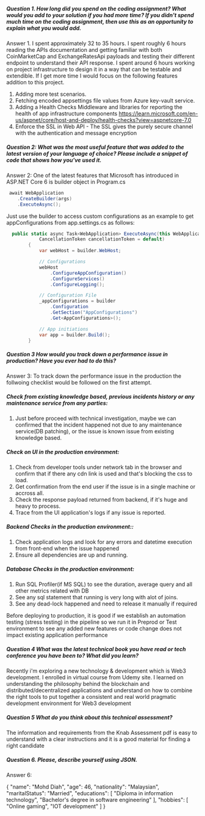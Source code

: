 
##### Question 1. How long did you spend on the coding assignment? What would you add to your solution if you had more time? If you didn't spend much time on the coding assignment, then use this as an opportunity to explain what you would add.

Answer 1. I spent approximately 32 to 35 hours. I spent roughly 6 hours reading the APIs documentation and getting familiar with both CoinMarketCap and ExchangeRatesApi payloads and testing their different endpoint to understand their API response. I spent around 6 hours working on project infrastructure to design it in a way that can be testable and extendible.
If I get more time I would focus on the following features addition to this project.

1. Adding more test scenarios.
2. Fetching encoded appsettings file values from Azure key-vault service.
3. Adding a Health Checks Middleware and libraries for reporting the health of app infrastructure components
https://learn.microsoft.com/en-us/aspnet/core/host-and-deploy/health-checks?view=aspnetcore-7.0
4. Enforce the SSL in Web API - The SSL gives the purely secure channel with the authentication and message encryption

##### Question 2: What was the most useful feature that was added to the latest version of your language of choice? Please include a snippet of code that shows how you've used it.

Answer 2: One of the latest features that Microsoft has introduced in ASP.NET Core 6 is builder object in Program.cs
```cs
 await WebApplication
    .CreateBuilder(args)
    .ExecuteAsync();
```
Just use the builder to access custom configurations as an example to get appConfigurations from app.settings.cs as follows:
```cs
  public static async Task<WebApplication> ExecuteAsync(this WebApplicationBuilder builder,
            CancellationToken cancellationToken = default)
        {
            var webHost = builder.WebHost;

            // Configurations
            webHost
                .ConfigureAppConfiguration()
                .ConfigureServices()
                .ConfigureLogging();

            // Configuration File
            _appConfigurations = builder
                .Configuration
                .GetSection("AppConfigurations")
                .Get<AppConfigurations>();

            // App initiations
            var app = builder.Build();
        }
```

##### Question 3 How would you track down a performance issue in production? Have you ever had to do this?

Answer 3: To track down the performance issue in the production the follwoing checklist would be followed on the first attempt.
##### Check from existing knowledge based, previous incidents history or any maintenance service from any parties:
1. Just before proceed with technical investigation, maybe we can confirmed that the incident happened not due to any maintenance service(DB patching), or the issue is known issue from existing knowledge based.

##### Check on UI in the production environment:
1. Check from developer tools under network tab in the browser and confirm that if there any cdn link is used and that's blocking the css to load.
2. Get confirmation from the end user if the issue is in a single machine or accross all.
3. Check the response payload returned from backend, if it's huge and heavy to process.
4. Trace from the UI application's logs if any issue is reported.

##### Backend Checks in the production environment::
1. Check application logs and look for any errors and datetime execution from front-end when the issue happened
2. Ensure all dependencies are up and running.

##### Database Checks in the production environment:
1. Run SQL Profiler(if MS SQL) to see the duration, average query and all other metrics related with DB
2. See any sql statement that running is very long with alot of joins.
3. See any dead-lock happened and need to release it manually if required

Before deploying to production, it is good if we establish an automation testing (stress testing) in the pipeline so we run it in Preprod or Test environment to see any added new features or code change does not impact existing application performance

##### Question 4 What was the latest technical book you have read or tech conference you have been to? What did you learn?

Recently i'm exploring a new technology & development which is Web3 development. I enrolled in virtual course from Udemy site.
I learned on understanding the philosophy behind the blockchain and distributed/decentralized applications and understand on how to combine the right tools to put together a consistent and real world pragmatic development environment for Web3 development

##### Question 5 What do you think about this technical assessment?
The information and requirements from the Knab Assessment pdf is easy to understand with a clear instructions and it is a good material for finding a right candidate


##### Question 6. Please, describe yourself using JSON.

Answer 6:  

{
"name": "Mohd Diah",
"age": 46,
"nationality": "Malaysian",
"maritalStatus": "Married",
"educations": [
"Diploma in information technology",
"Bachelor's degree in software engineering"
],
"hobbies": [
"Online gaming",
"IOT development"
]
}
